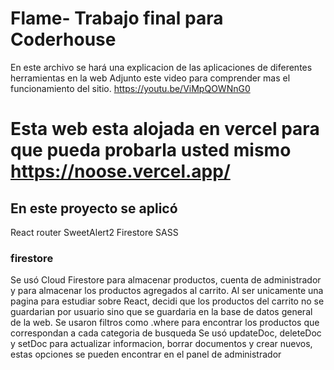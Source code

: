 # Flame- Trabajo final para Coderhouse
En este archivo se hará una explicacion de las aplicaciones de diferentes herramientas en la web
Adjunto este video para comprender mas el funcionamiento del sitio.
https://youtu.be/ViMpQOWNnG0

# Esta web esta alojada en vercel para que pueda probarla usted mismo https://noose.vercel.app/

## En este proyecto se aplicó
React router
SweetAlert2
Firestore
SASS

### firestore
Se usó Cloud Firestore para almacenar productos, cuenta de administrador y para almacenar los productos agregados al carrito.
Al ser unicamente una pagina para estudiar sobre React, decidi que los productos del carrito no se guardarian por usuario sino que se guardaria en la base de datos general de la web.
Se usaron filtros como .where para encontrar los productos que correspondan a cada categoria de busqueda
Se usó updateDoc, deleteDoc y setDoc para actualizar informacion, borrar documentos y crear nuevos, estas opciones se pueden encontrar en el panel de administrador
